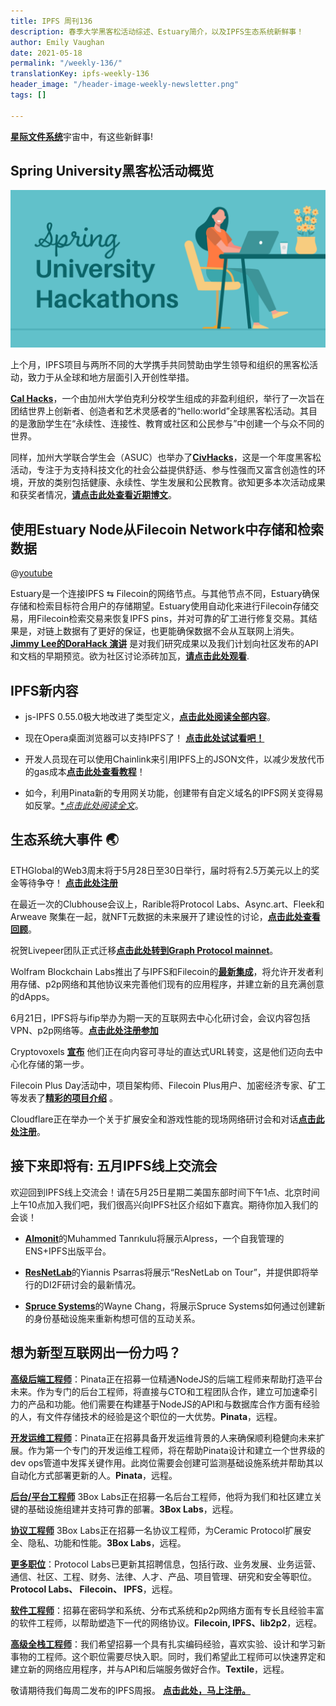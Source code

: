 ```yaml
---
title: IPFS 周刊136
description: 春季大学黑客松活动综述、Estuary简介，以及IPFS生态系统新鲜事！
author: Emily Vaughan
date: 2021-05-18
permalink: "/weekly-136/"
translationKey: ipfs-weekly-136
header_image: "/header-image-weekly-newsletter.png"
tags: []

---
```

[**星际文件系统**](https://ipfs.io/)宇宙中，有这些新鲜事!

## Spring University黑客松活动概览

![](../assets/spring-university-hackathons.png)

上个月，IPFS项目与两所不同的大学携手共同赞助由学生领导和组织的黑客松活动，致力于从全球和地方层面引入开创性举措。

 [**Cal Hacks**](https://helloworld.calhacks.io/)，一个由加州大学伯克利分校学生组成的非盈利组织，举行了一次旨在团结世界上创新者、创造者和艺术灵感者的“hello:world”全球黑客松活动。其目的是激励学生在“永续性、连接性、教育或社区和公民参与”中创建一个与众不同的世界。

同样，加州大学联合学生会（ASUC）也举办了[**CivHacks**](https://www.civhacks.com/)，这是一个年度黑客松活动，专注于为支持科技文化的社会公益提供舒适、参与性强而又富含创造性的环境，开放的类别包括健康、永续性、学生发展和公民教育。欲知更多本次活动成果和获奖者情况，[**请点击此处查看近期博文**](https://blog.ipfs.io/2021-05-18-spring-hackathons/)。

## 使用Estuary Node从Filecoin Network中存储和检索数据
@[youtube](3hbtHcn0Piw)

Estuary是一个连接IPFS ⇆ Filecoin的网络节点。与其他节点不同，Estuary确保存储和检索目标符合用户的存储期望。Estuary使用自动化来进行Filecoin存储交易，用Filecoin检索交易来恢复IPFS pins，并对可靠的矿工进行修复交易。其结果是，对链上数据有了更好的保证，也更能确保数据不会从互联网上消失。[**Jimmy Lee的DoraHack 演讲**](https://youtu.be/3hbtHcn0Piw?t=2460) 是对我们研究成果以及我们计划向社区发布的API和文档的早期预览。欲为社区讨论添砖加瓦，[**请点击此处观看**](https://github.com/filecoin-project/community/discussions/105).

## IPFS新内容

* js-IPFS 0.55.0极大地改进了类型定义，[**点击此处阅读全部内容**](https://blog.ipfs.io/2021-05-11-js-ipfs-0-55/)。

* 现在Opera桌面浏览器可以支持IPFS了！ [**点击此处试试看吧！**](https://www.opera.com/computer)

* 开发人员现在可以使用Chainlink来引用IPFS上的JSON文件，以减少发放代币的gas成本[**点击此处查看教程**](https://blog.chain.link/fetch-ipfs-api-data-token-distribution/)！

* 如今，利用Pinata新的专用网关功能，创建带有自定义域名的IPFS网关变得易如反掌。[**点击此处阅读全文*](https://www.coywolf.news/webmaster/dedicated-ipfs-gateway-custom-domain/)。

## 生态系统大事件 🌏

ETHGlobal的Web3周末将于5月28日至30日举行，届时将有2.5万美元以上的奖金等待争夺！ [**点击此处注册**](https://web3.ethglobal.co/)   

在最近一次的Clubhouse会议上，Rarible将Protocol Labs、Async.art、Fleek和Arweave 聚集在一起，就NFT元数据的未来展开了建设性的讨论，[**点击此处查看回顾**](https://rarible.medium.com/meet-metadata-guardians-trying-to-make-your-nft-collection-available-100-years-from-now-60a18baeed6c)。

祝贺Livepeer团队正式迁移[**点击此处转到Graph Protocol mainnet**](https://medium.com/livepeer-blog/livepeer-is-one-of-the-graph-protocols-first-ten-mainnet-migration-partners-90f1c5a23a24)。

Wolfram Blockchain Labs推出了与IPFS和Filecoin的[**最新集成**](https://filecoin.io/blog/posts/wolfram-blockchain-labs-expanding-storage-functionality-with-ipfs-filecoin-for-dapp-development/)，将允许开发者利用存储、p2p网络和其他协议来完善他们现有的应用程序，并建立新的且充满创意的dApps。

6月21日，IPFS将与ifip举办为期一天的互联网去中心化研讨会，会议内容包括VPN、p2p网络等。[**点击此处注册参加**](https://networking.ifip.org/2021/registration)  

Cryptovoxels [**宣布**](https://twitter.com/cryptovoxels/status/1174521499002253312) 他们正在向内容可寻址的直达式URL转变，这是他们迈向去中心化存储的第一步。  

Filecoin Plus Day活动中，项目架构师、Filecoin Plus用户、加密经济专家、矿工等发表了[**精彩的项目介绍**](https://www.youtube.com/watch?v=wP4Bk8lBNUc) 。

Cloudflare正在举办一个关于扩展安全和游戏性能的现场网络研讨会和对话[**点击此处注册**](https://t.co/CBkw2d8Vkp?amp=1)。

## 接下来即将有: 五月IPFS线上交流会

欢迎回到IPFS线上交流会！请在5月25日星期二美国东部时间下午1点、北京时间上午10点加入我们吧，我们很高兴向IPFS社区介绍如下嘉宾。期待你加入我们的会谈！

* [**Almonit**](https://almonit.eth.link/#/)的Muhammed Tanrıkulu将展示Alpress，一个自我管理的ENS+IPFS出版平台。

* [**ResNetLab**](https://research.protocol.ai/tutorials/resnetlab-on-tour/)的Yiannis Psarras将展示“ResNetLab on Tour”，并提供即将举行的DI2F研讨会的最新情况。

* [**Spruce Systems**](https://www.spruceid.com/)的Wayne Chang，将展示Spruce Systems如何通过创建新的身份基础设施来重新构想可信的互动关系。

## 想为新型互联网出一份力吗？

 [**高级后端工程师**](https://pinata.cloud/careers#2)：Pinata正在招募一位精通NodeJS的后端工程师来帮助打造平台未来。作为专门的后台工程师，将直接与CTO和工程团队合作，建立可加速牵引力的产品和功能。他们需要在构建基于NodeJS的API和与数据库合作方面有经验的人，有文件存储技术的经验是这个职位的一大优势。**Pinata**，远程。

 [**开发运维工程师**](https://pinata.cloud/careers#1)：Pinata正在招募具备开发运维背景的人来确保顺利稳健向未来扩展。作为第一个专门的开发运维工程师，将在帮助Pinata设计和建立一个世界级的dev ops管道中发挥关键作用。此岗位需要会创建可监测基础设施系统并帮助其以自动化方式部署更新的人。**Pinata**，远程。

 [**后台/平台工程师**](https://jobs.lever.co/3box) 3Box Labs正在招募一名后台工程师，他将为我们和社区建立关键的基础设施组建并支持可靠的部署。**3Box Labs**，远程。

 [**协议工程师**](https://jobs.lever.co/3box) 3Box Labs正在招募一名协议工程师，为Ceramic Protocol扩展安全、隐私、功能和性能。**3Box Labs**，远程。

 [**更多职位**](https://jobs.lever.co/protocol)：Protocol Labs已更新其招聘信息，包括行政、业务发展、业务运营、通信、社区、工程、财务、法律、人才、产品、项目管理、研究和安全等职位。**Protocol Labs、 Filecoin、 IPFS**，远程。

 [**软件工程师**](https://jobs.lever.co/protocol)：招募在密码学和系统、分布式系统和p2p网络方面有专长且经验丰富的软件工程师，以帮助塑造下一代的网络协议。**Filecoin, IPFS、lib2p2**，远程。

 [**高级全栈工程师**](https://textile.breezy.hr/p/d59ca1308346-senior-full-stack-engineer)：我们希望招募一个具有扎实编码经验，喜欢实验、设计和学习新事物的工程师。这个职位需要尽快入职。同时，我们希望此工程师可以快速界定和建立新的网络应用程序，并与API和后端服务做好合作。**Textile**，远程。 

敬请期待我们每周二发布的IPFS周报。 [**点击此处，马上注册。**](https://ipfs.us4.list-manage.com/subscribe?u=25473244c7d18b897f5a1ff6b&id=cad54b2230)